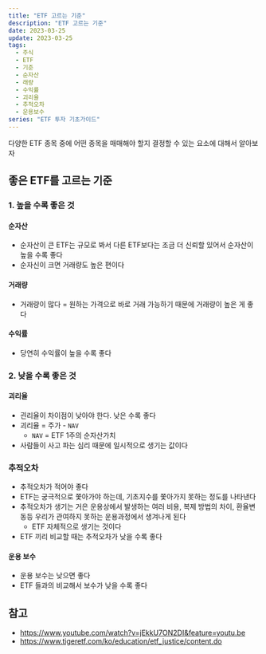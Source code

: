 ```yaml
---
title: "ETF 고르는 기준"
description: "ETF 고르는 기준"
date: 2023-03-25
update: 2023-03-25
tags:
  - 주식
  - ETF
  - 기준
  - 순자산
  - 래량
  - 수익률
  - 괴리율
  - 추적오차
  - 운용보수
series: "ETF 투자 기초가이드"
---
```


다양한 ETF 종목 중에 어떤 종목을 매매해야 할지 결정할 수 있는 요소에 대해서 알아보자

## 좋은 ETF를 고르는 기준

### 1. 높을 수록 좋은 것

#### 순자산

- 순자산이 큰 ETF는 규모로 봐서 다른 ETF보다는 조금 더 신뢰할 있어서 순자산이 높을 수록 좋다
- 순자신이 크면 거래량도 높은 편이다

#### 거래량

- 거래량이 많다 = 원하는 가격으로 바로 거래 가능하기 때문에 거래량이 높은 게 좋다

#### 수익률

- 당연히 수익률이 높을 수록 좋다

### 2. 낮을 수록 좋은 것

#### 괴리율

- 괸리율이 차이점이 낮아야 한다. 낮은 수록 좋다
- 괴리율 = 주가 - `NAV`
    - `NAV` = ETF 1주의 순자산가치
- 사람들이 사고 파는 심리 때문에 일시적으로 생기는 값이다

### 추적오차

- 추적오차가 적어야 좋다
- ETF는 궁극적으로 쫓아가야 하는데, 기초지수를 쫓아가지 못하는 정도를 나타낸다
- 추적오차가 생기는 거은 운용상에서 발생하는 여러 비용, 복제 방법의 차이, 환율변동등 우리가 관여하지 못하는 운용과정에서 생겨나게 된다
    - ETF 자체적으로 생기는 것이다
- ETF 끼리 비교할 때는 추적오차가 낮을 수록 좋다

#### 운용 보수

- 운용 보수는 낮으면 좋다
- ETF 들과의 비교해서 보수가 낮을 수록 좋다

## 참고

- https://www.youtube.com/watch?v=jEkkU7ON2DI&feature=youtu.be
- https://www.tigeretf.com/ko/education/etf_justice/content.do